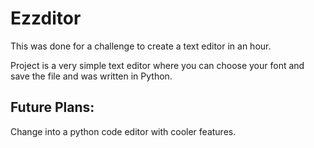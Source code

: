 # Ezzditor

This was done for a challenge to create a text editor in an hour.

Project is a very simple text editor where you can choose your font and save the file and was written in Python.

## Future Plans:

Change into a python code editor with cooler features.
